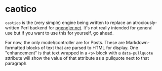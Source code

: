 # caotico
`caotico` is the (very simple) engine being written to replace an atrociously-written Perl backend for [pgengler.net](http://pgengler.net). It's not really intended for general use but if you want to use this for yourself, go ahead.

For now, the only model/controller are for Posts. These are Markdown-formatted blocks of text that are parsed to HTML for display. One "enhancement" is that text wrapped in a `<p>` block with a `data-pullquote` attribute will show the value of that attribute as a pullquote next to that paragraph.
